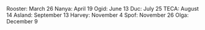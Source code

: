 Rooster:       March 26
Nanya:         April 19
Ogid:          June 13
Duc:           July 25
TECA:          August 14
Asland:        September 13
Harvey:        November 4
Spof:          November 26
Olga:          December 9
